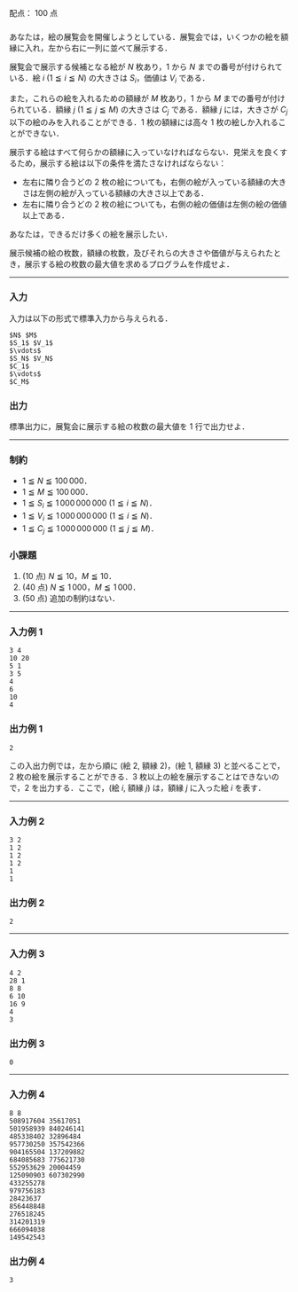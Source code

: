 配点： $100$ 点

###
あなたは，絵の展覧会を開催しようとしている．展覧会では，いくつかの絵を額縁に入れ，左から右に一列に並べて展示する．

展覧会で展示する候補となる絵が $N$ 枚あり，$1$ から $N$ までの番号が付けられている．絵 $i$ ($1 \leqq i \leqq N$) の大きさは $S_i$，価値は $V_i$ である．

また，これらの絵を入れるための額縁が $M$ 枚あり，$1$ から $M$ までの番号が付けられている．額縁 $j$ ($1 \leqq j \leqq M$) の大きさは $C_j$ である．額縁 $j$ には，大きさが $C_j$ 以下の絵のみを入れることができる．$1$ 枚の額縁には高々 $1$ 枚の絵しか入れることができない．

展示する絵はすべて何らかの額縁に入っていなければならない．見栄えを良くするため，展示する絵は以下の条件を満たさなければならない：

- 左右に隣り合うどの $2$ 枚の絵についても，右側の絵が入っている額縁の大きさは左側の絵が入っている額縁の大きさ以上である．
- 左右に隣り合うどの $2$ 枚の絵についても，右側の絵の価値は左側の絵の価値以上である．

あなたは，できるだけ多くの絵を展示したい．

展示候補の絵の枚数，額縁の枚数，及びそれらの大きさや価値が与えられたとき，展示する絵の枚数の最大値を求めるプログラムを作成せよ．

---

### 入力
入力は以下の形式で標準入力から与えられる．

~~~
$N$ $M$
$S_1$ $V_1$
$\vdots$
$S_N$ $V_N$
$C_1$
$\vdots$
$C_M$
~~~

### 出力
標準出力に，展覧会に展示する絵の枚数の最大値を $1$ 行で出力せよ．

---

### 制約
- $1 \leqq N \leqq 100\,000$．
- $1 \leqq M \leqq 100\,000$．
- $1 \leqq S_i \leqq 1\,000\,000\,000$ ($1 \leqq i \leqq N$)．
- $1 \leqq V_i \leqq 1\,000\,000\,000$ ($1 \leqq i \leqq N$)．
- $1 \leqq C_j \leqq 1\,000\,000\,000$ ($1 \leqq j \leqq M$)．

### 小課題
1. ($10$ 点) $N \leqq 10$，$M \leqq 10$．
2. ($40$ 点) $N \leqq 1\,000$，$M \leqq 1\,000$．
3. ($50$ 点) 追加の制約はない．

---

### 入力例 1
~~~
3 4
10 20
5 1
3 5
4
6
10
4
~~~

### 出力例 1
~~~
2
~~~

この入出力例では，左から順に (絵 $2$, 額縁 $2$)，(絵 $1$, 額縁 $3$) と並べることで，$2$ 枚の絵を展示することができる．$3$ 枚以上の絵を展示することはできないので，$2$ を出力する．ここで，(絵 $i$, 額縁 $j$) は，額縁 $j$ に入った絵 $i$ を表す．

---

### 入力例 2
~~~
3 2
1 2
1 2
1 2
1
1
~~~

### 出力例 2
~~~
2
~~~

---

### 入力例 3
~~~
4 2
28 1
8 8
6 10
16 9
4
3
~~~

### 出力例 3
~~~
0
~~~

---

### 入力例 4
~~~
8 8
508917604 35617051
501958939 840246141
485338402 32896484
957730250 357542366
904165504 137209882
684085683 775621730
552953629 20004459
125090903 607302990
433255278
979756183
28423637
856448848
276518245
314201319
666094038
149542543
~~~

### 出力例 4
~~~
3
~~~
